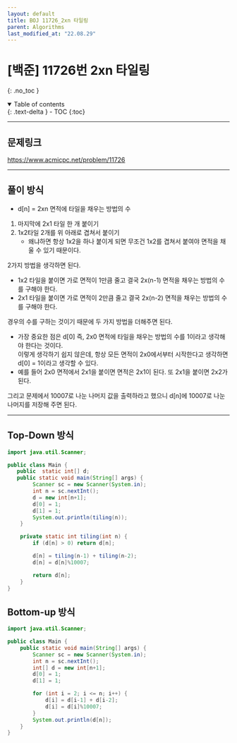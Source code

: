 ```yaml
---
layout: default
title: BOJ 11726_2xn 타일링
parent: Algorithms
last_modified_at: "22.08.29"
---
```


# [백준] 11726번 2xn 타일링
{: .no_toc }

<details open markdown="block">
  <summary>
    Table of contents
  </summary>
  {: .text-delta }
- TOC
{:toc}
</details>

---
## 문제링크
<a href="https://www.acmicpc.net/problem/11726">https://www.acmicpc.net/problem/11726
</a>

---
## 풀이 방식
- d[n] = 2xn 면적에 타일을 채우는 방법의 수
1. 마지막에 2x1 타일 한 개 붙이기
2. 1x2타일 2개를 위 아래로 겹쳐서 붙이기
    - 왜냐하면 항상 1x2을 하나 붙이게 되면 무조건 1x2를 겹쳐서 붙여야 면적을 채울 수 있기 때문이다.

2가지 방법을 생각하면 된다.
<br>
- 1x2 타일을 붙이면 가로 면적이 1만큼 줄고 결국 2x(n-1) 면적을 채우는 방법의 수를 구해야 한다.<br>
- 2x1 타일을 붙이면 가로 면적이 2만큼 줄고 결국 2x(n-2) 면적을 채우는 방법의 수를 구해야 한다.<br>

경우의 수를 구하는 것이기 때문에 두 가지 방법을 더해주면 된다.

- 가장 중요한 점은 d[0] 즉, 2x0 면적에 타일을 채우는 방법의 수를 1이라고 생각해야 한다는 것이다.<br>
이렇게 생각하기 쉽지 않은데, 항상 모든 면적이 2x0에서부터 시작한다고 생각하면 d[0] = 1이라고 생각할 수 있다.<br>
- 예를 들어 2x0 면적에서 2x1을 붙이면 면적은 2x1이 된다. 또 2x1을 붙이면 2x2가 된다.

그리고 문제에서 10007로 나눈 나머지 값을 출력하라고 했으니 d[n]에 10007로 나눈 나머지를 저장해 주면 된다.

---

## Top-Down 방식
```java
import java.util.Scanner;

public class Main {
   public  static int[] d;
   public static void main(String[] args) {
        Scanner sc = new Scanner(System.in);
        int n = sc.nextInt();
        d = new int[n+1];
        d[0] = 1;
        d[1] = 1;
        System.out.println(tiling(n));
    }

    private static int tiling(int n) {
        if (d[n] > 0) return d[n];

        d[n] = tiling(n-1) + tiling(n-2);
        d[n] = d[n]%10007;

        return d[n];
    }
}

```
## Bottom-up 방식
```java
import java.util.Scanner;

public class Main {
    public static void main(String[] args) {
        Scanner sc = new Scanner(System.in);
        int n = sc.nextInt();
        int[] d = new int[n+1];
        d[0] = 1;
        d[1] = 1;

        for (int i = 2; i <= n; i++) {
            d[i] = d[i-1] + d[i-2];
            d[i] = d[i]%10007;
        }
        System.out.println(d[n]);
    }
}
```